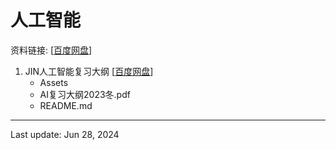 # 人工智能
资料链接: [[百度网盘](https://pan.baidu.com/s/1kS8tlxhvzHbuFZ0_EaYTAg?pwd=e02y)]

1. JIN人工智能复习大纲 [[百度网盘](https://pan.baidu.com/s/1v1XZQJ09833MzEQmeWOkKg?pwd=pbhp)]
    - Assets
    - AI复习大纲2023冬.pdf
    - README.md
---
Last update: Jun 28, 2024
